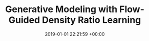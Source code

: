 ---
layout: post
title: Generative Modeling with Flow-Guided Density Ratio Learning
date: 2019-01-01 22:21:59 +00:00
image: /assets/imgs/fdrl.png
categories: research
authors: <strong>Alvin Heng</strong>, Abdul Fatir Ansari, Harold Soh
venue: <strong><i>ECML/PKDD, 2024</i></strong>

#paper: assets/pdfs/fdrl.pdf
arxiv: https://arxiv.org/abs/2303.03714
code: https://github.com/ajrheng/FDRL
---
